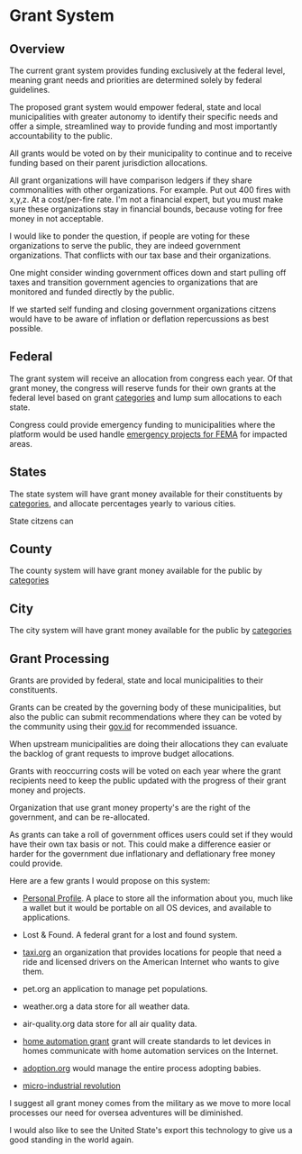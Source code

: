 # Grant System

## Overview

The current grant system provides funding exclusively at the federal level, meaning grant needs and priorities are determined solely by federal guidelines.

The proposed grant system would empower federal, state and local municipalities with greater autonomy to identify their specific needs and offer a simple, streamlined way to provide funding and most importantly accountability to the public.

All grants would be voted on by their municipality to continue and to receive funding based on their parent jurisdiction allocations.

All grant organizations will have comparison ledgers if they share commonalities with other organizations. For example. Put out 400 fires with x,y,z. At a cost/per-fire rate. I'm not a financial expert, but you must make sure these organizations stay in financial bounds, because voting for free money in
not acceptable.

I would like to ponder the question, if people are voting for these organizations to serve the public, they are indeed government organizations. That conflicts with our tax base and their organizations.

One might consider winding government offices down and start pulling off taxes and transition government agencies to organizations that are monitored and funded directly by the public.

If we started self funding and closing government organizations citzens would have to be aware of inflation or deflation repercussions as best possible.

## Federal

The grant system will receive an allocation from congress each year.
Of that grant money, the congress will reserve funds for their own grants at the federal level based on grant [categories](./category/) and lump sum allocations to each state.

Congress could provide emergency funding to municipalities where the platform would be used handle [emergency projects for FEMA](/fema/) for impacted areas.

## States

The state system will have grant money available for their constituents by [categories](./category/), and allocate percentages yearly to various cities.

State citzens can

## County

The county system will have grant money available for the public by [categories](./category/)

## City

The city system will have grant money available for the public by [categories](./category/)

## Grant Processing

Grants are provided by federal, state and local municipalities to their constituents.

Grants can be created by the governing body of these municipalities, but also the public can submit recommendations where they can be voted by the community using their [gov.id](/government-os-services/id-gov/) for recommended issuance.

When upstream municipalities are doing their allocations they can evaluate the backlog of grant requests to improve budget allocations.

Grants with reoccurring costs will be voted on each year where the grant recipients need to keep the public updated with the progress of their grant money and projects.

Organization that use grant money property's are the right of the government, and can be re-allocated.

As grants can take a roll of government offices users could set if they would have their own tax basis or not. This could make a difference easier or harder for the government due inflationary and deflationary free money could provide.

Here are a few grants I would propose on this system:

- [Personal Profile](./personal-profile/). A place to store all the information about you, much like a wallet but it would be portable on all OS devices, and available to applications.

- Lost & Found. A federal grant for a lost and found system.

- [taxi.org](./taxi-org/) an organization that provides locations for people that need a ride and licensed drivers on the American Internet who wants to give them.

- pet.org an application to manage pet populations.

- weather.org a data store for all weather data.

- air-quality.org data store for all air quality data.

- [home automation grant](./home-automation/) grant will create standards to let devices in homes communicate with home automation services on the Internet.

- [adoption.org](./adoption) would manage the entire process adopting babies.

- [micro-industrial revolution](./micro-industrial-revolution/)

I suggest all grant money comes from the military as we move to more local processes our need for oversea adventures will be diminished.

I would also like to see the United State's export this technology to give us a good standing in the world again.
